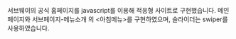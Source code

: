 서브웨이의 공식 홈페이지를 javascript를 이용해 적응형 사이트로 구현했습니다.
메인페이지와 서브페이지-메뉴소개 의 <아침메뉴>를 구현하였으며, 슬라이더는 swiper를 사용하였습니다.
